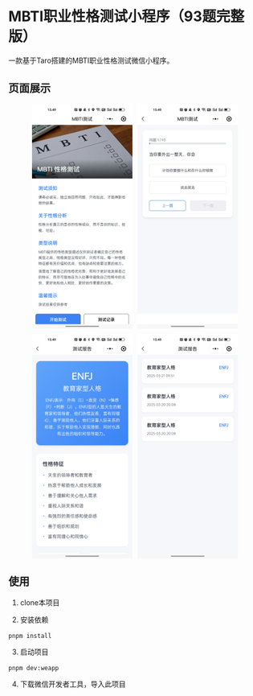 # MBTI职业性格测试小程序（93题完整版）

一款基于Taro搭建的MBTI职业性格测试微信小程序。

## 页面展示

<div style="display: flex; flex-wrap: wrap; gap: 10px; justify-content: center">
  <img src="./example/home.jpeg" width="200" alt="首页" />
  <img src="./example/test.jpeg" width="200" alt="测试页" />
  <img src="./example/result.jpeg" width="200" alt="结果页" />
  <img src="./example/record.jpeg" width="200" alt="记录页" />
</div>

## 使用

1. clone本项目

2. 安装依赖

```shell
pnpm install
```
3. 启动项目

```shell
pnpm dev:weapp
```

4. 下载微信开发者工具，导入此项目
